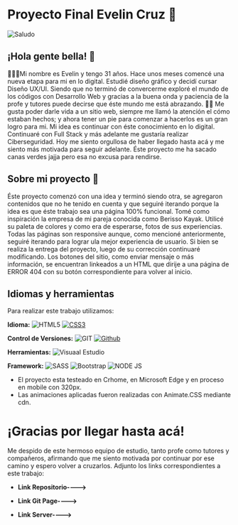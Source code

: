 
# Proyecto Final Evelin Cruz 🚀
![Saludo](https://github.com/SrishtiSinghD/SrishtiSinghD/blob/master/tenor%20(2).gif) 
## ¡Hola gente bella! 👋
👨🏻‍💻Mi nombre es Evelin y tengo 31 años. Hace unos meses comencé una nueva etapa para mi en lo digital. Estudié diseño gráfico y decidí 
cursar Diseño UX/UI. Siendo que no terminó de convercerme exploré el mundo de los códigos con Desarrollo Web y gracias a 
la buena onda y paciencia de la profe y tutores puede decirse que éste mundo me está abrazando. 🤝🏻
Me gusta poder darle vida a un sitio web, siempre me llamó la atención el cómo estaban hechos; y ahora tener un pie para 
comenzar a hacerlos es un gran logro para mi. Mi idea es continuar con éste conocimiento en lo digital. Continuaré con Full Stack y 
más adelante me gustaría realizar Ciberseguridad. Hoy me siento orgullosa de haber llegado hasta acá y me siento más motivada para 
seguir adelante. Éste proyecto me ha sacado canas verdes jajja pero esa no excusa para rendirse.
## Sobre mi proyecto 👀
Éste proyecto comenzó con una idea y terminó siendo otra, se agregaron contenidos que no he tenido en cuenta y que seguiré iterando porque
la idea es que éste trabajo sea una página 100% funcional.
Tomé como inspiración la empresa de mi pareja conocida como Berisso Kayak. Utilicé su paleta de colores y como era de esperarse, 
fotos de sus experiencias. 
Todas las páginas son responsive aunque, como mencioné anteriormente, seguiré iterando para lograr ula mejor experiencia de usuario.
Si bien se realiza la entrega del proyecto, luego de su corrección continuaré modificando. 
Los botones del sitio, como enviar mensaje o más información, se encuentran linkeados a un HTML que dirije a una página de ERROR 404 con su botón correspondiente para volver 
al inicio. 



## Idiomas y herramientas
Para realizar este trabajo utilizamos:

__Idioma:__ ![HTML5](https://img.shields.io/badge/-HTML5-E34F26?style=flat&logo=html5&logoColor=white&link=https://github.com/Quananhle/Front-End-Dev) [![CSS3](https://img.shields.io/badge/-CSS3-1572B6?style=flat&logo=css3&link=https://github.com/Quananhle/Front-End-Dev)](https://github.com/Quananhle/Front-End-Dev)  

__Control de Versiones:__ ![GIT](http://img.shields.io/badge/-Git-F1502F?style=flat&logo=git&logoColor=white) [![Github](https://img.shields.io/badge/-Github-000?style=flat&logo=Github&logoColor=white)](https://github.com)

__Herramientas:__ ![Visuaal Estudio](http://img.shields.io/badge/-VS%20Code-007ACC?style=flat&logo=visual%20studio%20code&logoColor=white)

__Framework:__ ![SASS](https://img.shields.io/badge/-Sass-cc6699?style=flat&logo=sass&logoColor=ffffff) ![Bootstrap](https://img.shields.io/badge/-Bootstrap-563D7C?style=flat&logo=bootstrap&logoColor=white) ![NODE JS](https://img.shields.io/badge/-Node.js-3C873A?style=flat&logo=Node.js&logoColor=white)


* El proyecto esta testeado en Crhome, en Microsoft Edge y en proceso en mobile con 320px.
* Las animaciones aplicadas fueron realizadas con Animate.CSS mediante cdn.

# ¡Gracias por llegar hasta acá!
Me despido de este hermoso equipo de estudio, tanto profe como tutores y compañeros, afirmando que me siento motivada por continuar
por ese camino y espero volver a cruzarlos. 
Adjunto los links correspondientes a este trabajo:

* **Link Repositorio---->**

* **Link Git Page---->**

* **Link Server---->**
